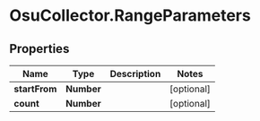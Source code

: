 # OsuCollector.RangeParameters

## Properties
Name | Type | Description | Notes
------------ | ------------- | ------------- | -------------
**startFrom** | **Number** |  | [optional] 
**count** | **Number** |  | [optional] 


